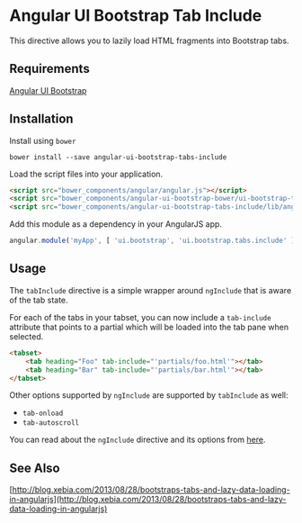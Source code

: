 # Angular UI Bootstrap Tab Include

This directive allows you to lazily load HTML fragments into Bootstrap tabs.

## Requirements

[Angular UI Bootstrap](https://github.com/angular-ui/bootstrap)

## Installation

Install using `bower`

    bower install --save angular-ui-bootstrap-tabs-include

Load the script files into your application.

```html
<script src="bower_components/angular/angular.js"></script>
<script src="bower_components/angular-ui-bootstrap-bower/ui-bootstrap-tpls.js"></script>
<script src="bower_components/angular-ui-bootstrap-tabs-include/lib/angular-ui-bootstrap-tabs-include.js"></script>
```

Add this module as a dependency in your AngularJS app.

```javascript
angular.module('myApp', [ 'ui.bootstrap', 'ui.bootstrap.tabs.include' ]);
```

## Usage

The `tabInclude` directive is a simple wrapper around `ngInclude` that is aware of the tab state.

For each of the tabs in your tabset, you can now include a `tab-include` attribute that points to a partial which will be loaded into the tab pane when selected.

```html
<tabset>
    <tab heading="Foo" tab-include="'partials/foo.html'"></tab>
    <tab heading="Bar" tab-include="'partials/bar.html'"></tab>
</tabset>
```

 Other options supported by `ngInclude` are supported by `tabInclude` as well:

- `tab-onload`
- `tab-autoscroll`

You can read about the `ngInclude` directive and its options from [here](https://code.angularjs.org/1.2.26/docs/api/ng/directive/ngInclude).

## See Also
[http://blog.xebia.com/2013/08/28/bootstraps-tabs-and-lazy-data-loading-in-angularjs](http://blog.xebia.com/2013/08/28/bootstraps-tabs-and-lazy-data-loading-in-angularjs)